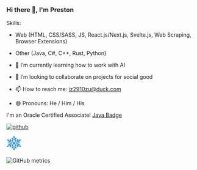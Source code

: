 ### Hi there 👋, I'm Preston

Skills:
- Web (HTML, CSS/SASS, JS, React.js/Next.js, Svelte.js, Web Scraping, Browser Extensions)
- Other (Java, C#, C++, Rust, Python)

- 🌱 I’m currently learning how to work with AI
- 👯 I’m looking to collaborate on projects for social good
- 📫 How to reach me: iz2910zu@duck.com 
- 😄 Pronouns: He / Him / His 

I'm an Oracle Certified Associate!
[Java Badge](https://www.youracclaim.com/badges/adaaac8f-7180-4726-96ac-930be3a3584e/public_url)

[<img src='https://cdn.jsdelivr.net/npm/simple-icons@3.0.1/icons/github.svg' alt='github' height='40'>](https://github.com/pseay)  

<a href='https://archiveprogram.github.com/'><img src='https://raw.githubusercontent.com/acervenky/animated-github-badges/master/assets/acbadge.gif' width='40' height='40'></a> 

![GitHub metrics](https://metrics.lecoq.io/pseay)
